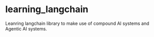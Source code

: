 # learning_langchain
Leanring langchain library to make use of compound AI systems and Agentic AI systems.
